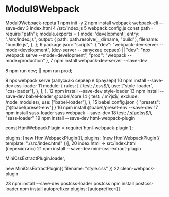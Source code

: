# Modul9Webpack

Modul9Webpack-repeta
1
npm init -y
2
npm install webpack webpack-cli --save-dev
3
index.html
4
/src/index.js
5
webpack.config.js
const path = require("path");
module.exports = {
mode: 'development',
entry: "./src/index.js",
output: {
path: path.resolve(\_\_dirname, "build"),
filename: "bundle.js",
},
};
6
package.json:
"scripts": {
  "dev": "webpack-dev-server --mode=development", (dev-server -- запускає сервер) ||   "dev": "npx webpack serve --mode=development",
"prod": "webpack --mode=production"
},
7
npm install webpack-dev-server --save-dev

8
npm run dev; ||
npm run prod;

9
npx webpack serve (запускаю сервер в браузері)
10
npm install --save-dev css-loader
11
  module: {
    rules: [
      {
        test: /\.css$/i,
        use: ["style-loader", "css-loader"],
      },
    ],
  },
  12
npm install --save-dev style-loader
13
npm install --save-dev babel-loader @babel/core
14
  {
        test: /\.m?js$/,
        exclude: /node_modules/,
        use: ["babel-loader"],
      },
15
babel.config.json
{
  "presets": ["@babel/preset-env"]
}
16
npm install @babel/preset-env --save-dev
17
npm install sass-loader sass webpack --save-dev
18
 test: /\.s[ac]ss$/i,
 "sass-loader"
 19
 npm install --save-dev html-webpack-plugin

 const HtmlWebpackPlugin = require('html-webpack-plugin');

   plugins: [new HtmlWebpackPlugin()],
   plugins: [new HtmlWebpackPlugin({ template: "./src/index.html" })],
 20
index.html => src/index.html (перемістити)
21
npm install --save-dev mini-css-extract-plugin

MiniCssExtractPlugin.loader,

new MiniCssExtractPlugin({ filename: "style.css" })
22
clean-webpack-plugin

23
npm install --save-dev postcss-loader postcss
npm install postcss-loader
npm install autoprefixer
plugins: [autoprefixer()]

